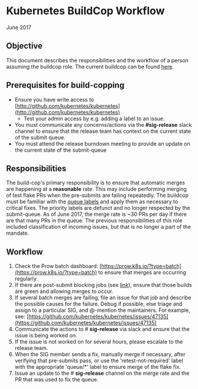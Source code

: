 # Kubernetes BuildCop Workflow

June 2017

## Objective

This document describes the responsibilities and the workflow of a person assuming the buildcop role. 
The current buildcop can be found [here](https://storage.googleapis.com/kubernetes-jenkins/oncall.html).

## Prerequisites for build-copping

- Ensure you have write access to [http://github.com/kubernetes/kubernetes](http://github.com/kubernetes/kubernetes)
  - Test your admin access by e.g. adding a label to an issue.
- You must communicate any concerns/actions via the **#sig-release** slack channel to ensure that 
the release team has context on the current state of the submit queue.
- You must attend the release burndown meeting to provide an update on the current state of the submit-queue

## Responsibilities

The build-cop's primary responsibility is to ensure that automatic merges are happening at a 
**reasonable** rate. This may include performing merging of test flake PRs when the pre-submits 
are failing repeatedly. The buildcop must be familiar with the 
[queue labels](https://submit-queue.k8s.io/#/info) and apply them as necessary to critical fixes. 
The priority labels are defunct and no longer respected by the submit-queue. As of June 2017, 
the merge rate is ~30 PRs per day if there are that many PRs in the queue. The previous 
responsibilities of this role included classification of incoming issues, but that is no 
longer a part of the mandate.

## Workflow

1. Check the Prow batch dashboard: [https://prow.k8s.io/?type=batch](https://prow.k8s.io/?type=batch) 
to ensure that merges are occurring regularly.
2. If there are post-submit blocking jobs (see [link](https://submit-queue.k8s.io/#/e2e)), ensure 
that those builds are green and allowing merges to occur.
3. If several batch merges are failing, file an issue for that job and describe the possible 
causes for the failure. Debug if possible, else triage and assign to a particular SIG, and 
@-mention the maintainers. For example, see: 
[https://github.com/kubernetes/kubernetes/issues/47135](https://github.com/kubernetes/kubernetes/issues/47135)
4. Communicate the actions to # **sig-release** via slack and ensure that the issue is being worked on.
  1. If the issue is not worked on for several hours, please escalate to the release team.
5. When the SIG member sends a fix, manually merge if necessary, after verifying that pre-submits pass, 
or use the 'retest-not-required' label with the appropriate 'queue/*' label to ensure merge of the 
flake fix.
6. Issue an update to the # **sig-release** channel on the merge rate and the PR that was used to fix the queue.
